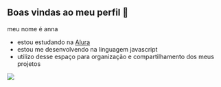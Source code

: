 ## Boas vindas ao meu perfil 🐰

meu nome é anna

- estou estudando na [Alura](https://www.alura.com.br)
- estou me desenvolvendo na linguagem javascript
- utilizo desse espaço para organização e compartilhamento dos meus projetos

![](https://media1.tenor.com/m/XsFYCdV_mfQAAAAd/cat-annoyed.gif)

